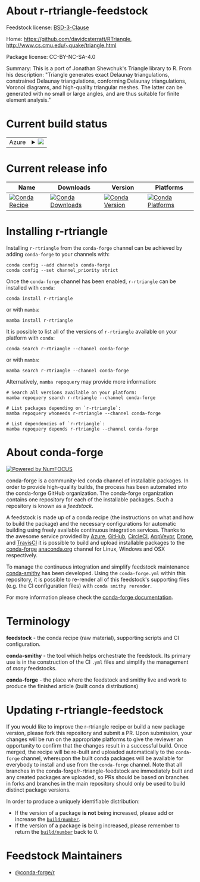 About r-rtriangle-feedstock
===========================

Feedstock license: [BSD-3-Clause](https://github.com/conda-forge/r-rtriangle-feedstock/blob/main/LICENSE.txt)

Home: https://github.com/davidcsterratt/RTriangle, http://www.cs.cmu.edu/~quake/triangle.html

Package license: CC-BY-NC-SA-4.0

Summary: This is a port of Jonathan Shewchuk's Triangle library to R. From his description: "Triangle generates exact Delaunay triangulations, constrained Delaunay triangulations, conforming Delaunay triangulations, Voronoi diagrams, and high-quality triangular meshes. The latter can be generated with no small or large angles, and are thus suitable for finite element analysis."

Current build status
====================


<table>
    
  <tr>
    <td>Azure</td>
    <td>
      <details>
        <summary>
          <a href="https://dev.azure.com/conda-forge/feedstock-builds/_build/latest?definitionId=14364&branchName=main">
            <img src="https://dev.azure.com/conda-forge/feedstock-builds/_apis/build/status/r-rtriangle-feedstock?branchName=main">
          </a>
        </summary>
        <table>
          <thead><tr><th>Variant</th><th>Status</th></tr></thead>
          <tbody><tr>
              <td>linux_64_r_base4.2</td>
              <td>
                <a href="https://dev.azure.com/conda-forge/feedstock-builds/_build/latest?definitionId=14364&branchName=main">
                  <img src="https://dev.azure.com/conda-forge/feedstock-builds/_apis/build/status/r-rtriangle-feedstock?branchName=main&jobName=linux&configuration=linux%20linux_64_r_base4.2" alt="variant">
                </a>
              </td>
            </tr><tr>
              <td>linux_64_r_base4.3</td>
              <td>
                <a href="https://dev.azure.com/conda-forge/feedstock-builds/_build/latest?definitionId=14364&branchName=main">
                  <img src="https://dev.azure.com/conda-forge/feedstock-builds/_apis/build/status/r-rtriangle-feedstock?branchName=main&jobName=linux&configuration=linux%20linux_64_r_base4.3" alt="variant">
                </a>
              </td>
            </tr><tr>
              <td>osx_64_r_base4.2</td>
              <td>
                <a href="https://dev.azure.com/conda-forge/feedstock-builds/_build/latest?definitionId=14364&branchName=main">
                  <img src="https://dev.azure.com/conda-forge/feedstock-builds/_apis/build/status/r-rtriangle-feedstock?branchName=main&jobName=osx&configuration=osx%20osx_64_r_base4.2" alt="variant">
                </a>
              </td>
            </tr><tr>
              <td>osx_64_r_base4.3</td>
              <td>
                <a href="https://dev.azure.com/conda-forge/feedstock-builds/_build/latest?definitionId=14364&branchName=main">
                  <img src="https://dev.azure.com/conda-forge/feedstock-builds/_apis/build/status/r-rtriangle-feedstock?branchName=main&jobName=osx&configuration=osx%20osx_64_r_base4.3" alt="variant">
                </a>
              </td>
            </tr><tr>
              <td>win_64</td>
              <td>
                <a href="https://dev.azure.com/conda-forge/feedstock-builds/_build/latest?definitionId=14364&branchName=main">
                  <img src="https://dev.azure.com/conda-forge/feedstock-builds/_apis/build/status/r-rtriangle-feedstock?branchName=main&jobName=win&configuration=win%20win_64_" alt="variant">
                </a>
              </td>
            </tr>
          </tbody>
        </table>
      </details>
    </td>
  </tr>
</table>

Current release info
====================

| Name | Downloads | Version | Platforms |
| --- | --- | --- | --- |
| [![Conda Recipe](https://img.shields.io/badge/recipe-r--rtriangle-green.svg)](https://anaconda.org/conda-forge/r-rtriangle) | [![Conda Downloads](https://img.shields.io/conda/dn/conda-forge/r-rtriangle.svg)](https://anaconda.org/conda-forge/r-rtriangle) | [![Conda Version](https://img.shields.io/conda/vn/conda-forge/r-rtriangle.svg)](https://anaconda.org/conda-forge/r-rtriangle) | [![Conda Platforms](https://img.shields.io/conda/pn/conda-forge/r-rtriangle.svg)](https://anaconda.org/conda-forge/r-rtriangle) |

Installing r-rtriangle
======================

Installing `r-rtriangle` from the `conda-forge` channel can be achieved by adding `conda-forge` to your channels with:

```
conda config --add channels conda-forge
conda config --set channel_priority strict
```

Once the `conda-forge` channel has been enabled, `r-rtriangle` can be installed with `conda`:

```
conda install r-rtriangle
```

or with `mamba`:

```
mamba install r-rtriangle
```

It is possible to list all of the versions of `r-rtriangle` available on your platform with `conda`:

```
conda search r-rtriangle --channel conda-forge
```

or with `mamba`:

```
mamba search r-rtriangle --channel conda-forge
```

Alternatively, `mamba repoquery` may provide more information:

```
# Search all versions available on your platform:
mamba repoquery search r-rtriangle --channel conda-forge

# List packages depending on `r-rtriangle`:
mamba repoquery whoneeds r-rtriangle --channel conda-forge

# List dependencies of `r-rtriangle`:
mamba repoquery depends r-rtriangle --channel conda-forge
```


About conda-forge
=================

[![Powered by
NumFOCUS](https://img.shields.io/badge/powered%20by-NumFOCUS-orange.svg?style=flat&colorA=E1523D&colorB=007D8A)](https://numfocus.org)

conda-forge is a community-led conda channel of installable packages.
In order to provide high-quality builds, the process has been automated into the
conda-forge GitHub organization. The conda-forge organization contains one repository
for each of the installable packages. Such a repository is known as a *feedstock*.

A feedstock is made up of a conda recipe (the instructions on what and how to build
the package) and the necessary configurations for automatic building using freely
available continuous integration services. Thanks to the awesome service provided by
[Azure](https://azure.microsoft.com/en-us/services/devops/), [GitHub](https://github.com/),
[CircleCI](https://circleci.com/), [AppVeyor](https://www.appveyor.com/),
[Drone](https://cloud.drone.io/welcome), and [TravisCI](https://travis-ci.com/)
it is possible to build and upload installable packages to the
[conda-forge](https://anaconda.org/conda-forge) [anaconda.org](https://anaconda.org/)
channel for Linux, Windows and OSX respectively.

To manage the continuous integration and simplify feedstock maintenance
[conda-smithy](https://github.com/conda-forge/conda-smithy) has been developed.
Using the ``conda-forge.yml`` within this repository, it is possible to re-render all of
this feedstock's supporting files (e.g. the CI configuration files) with ``conda smithy rerender``.

For more information please check the [conda-forge documentation](https://conda-forge.org/docs/).

Terminology
===========

**feedstock** - the conda recipe (raw material), supporting scripts and CI configuration.

**conda-smithy** - the tool which helps orchestrate the feedstock.
                   Its primary use is in the construction of the CI ``.yml`` files
                   and simplify the management of *many* feedstocks.

**conda-forge** - the place where the feedstock and smithy live and work to
                  produce the finished article (built conda distributions)


Updating r-rtriangle-feedstock
==============================

If you would like to improve the r-rtriangle recipe or build a new
package version, please fork this repository and submit a PR. Upon submission,
your changes will be run on the appropriate platforms to give the reviewer an
opportunity to confirm that the changes result in a successful build. Once
merged, the recipe will be re-built and uploaded automatically to the
`conda-forge` channel, whereupon the built conda packages will be available for
everybody to install and use from the `conda-forge` channel.
Note that all branches in the conda-forge/r-rtriangle-feedstock are
immediately built and any created packages are uploaded, so PRs should be based
on branches in forks and branches in the main repository should only be used to
build distinct package versions.

In order to produce a uniquely identifiable distribution:
 * If the version of a package **is not** being increased, please add or increase
   the [``build/number``](https://docs.conda.io/projects/conda-build/en/latest/resources/define-metadata.html#build-number-and-string).
 * If the version of a package **is** being increased, please remember to return
   the [``build/number``](https://docs.conda.io/projects/conda-build/en/latest/resources/define-metadata.html#build-number-and-string)
   back to 0.

Feedstock Maintainers
=====================

* [@conda-forge/r](https://github.com/conda-forge/r/)

